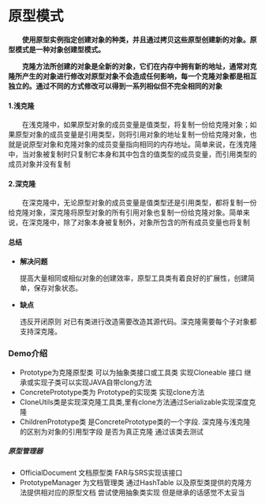 # 原型模式
**&emsp;&emsp;使用原型实例指定创建对象的种类，并且通过拷贝这些原型创建新的对象。原型模式是一种对象创建型模式。**

**&emsp;&emsp;克隆方法所创建的对象是全新的对象，它们在内存中拥有新的地址，通常对克隆所产生的对象进行修改对原型对象不会造成任何影响，每一个克隆对象都是相互独立的。通过不同的方式修改可以得到一系列相似但不完全相同的对象**

 #### 1.浅克隆
&emsp;&emsp;在浅克隆中，如果原型对象的成员变量是值类型，将复制一份给克隆对象；如果原型对象的成员变量是引用类型，则将引用对象的地址复制一份给克隆对象，也就是说原型对象和克隆对象的成员变量指向相同的内存地址。简单来说，在浅克隆中，当对象被复制时只复制它本身和其中包含的值类型的成员变量，而引用类型的成员对象并没有复制

 #### 2.深克隆
&emsp;&emsp;在深克隆中，无论原型对象的成员变量是值类型还是引用类型，都将复制一份给克隆对象，深克隆将原型对象的所有引用对象也复制一份给克隆对象。简单来说，在深克隆中，除了对象本身被复制外，对象所包含的所有成员变量也将复制

#### 总结

* **解决问题**
    
     提高大量相同或相似对象的创建效率，原型工具类有着良好的扩展性，创建简单，保存对象状态。
  
* **缺点**
  
     违反开闭原则  对已有类进行改造需要改造其源代码。深克隆需要每个子对象都支持深克隆。
     
### Demo介绍
- Prototype为克隆原型类 可以为抽象类接口或工具类 实现Cloneable 接口 继承或实现子类可以实现JAVA自带clong方法 
- ConcretePrototype类为 Prototype的实现类  实现clone方法
- CloneUtils类是实现深克隆工具类,里有clone方法通过Serializable实现深度克隆
- ChildrenPrototype类 是ConcretePrototype类的一个字段. 深克隆与浅克隆的区别为对象的引用型字段 是否为真正克隆 通过该类去测试
##### 原型管理器
- OfficialDocument  文档原型类 FAR与SRS实现该接口 
- PrototypeManager 为文档管理类 通过HashTable 以及原型类提供的克隆方法提供相对应的原型文档
尝试使用抽象类实现 但是继承的话感觉不太妥当 
 
 
 

 
  
  
